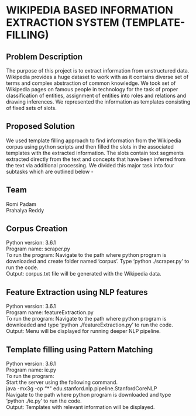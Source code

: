 
# WIKIPEDIA BASED INFORMATION EXTRACTION SYSTEM (TEMPLATE-FILLING)

## Problem Description
The purpose of this project is to extract information from unstructured data. Wikipedia provides a huge dataset to work with as it contains diverse set of terms and complex abstraction of common knowledge. We took set of Wikipedia pages on famous people in technology for the task of proper classification of entities, assignment of entities into roles and relations and drawing inferences. We represented the information as templates consisting of fixed sets of slots.

## Proposed Solution
We used template filling approach to find information from the Wikipedia corpus using python scripts and then filled the slots in the associated templates with the extracted information. The slots contain text segments extracted directly from the text and concepts that have been inferred from the text via additional processing. We divided this major task into four subtasks which are outlined below -

## Team
Romi Padam <br/>
Prahalya Reddy <br/>


## Corpus Creation
Python version: 3.6.1<br/>
Program name:  scraper.py<br/>
To run the program: Navigate to the path where python program is downloaded and create folder named ‘corpus’. Type ‘python ./scraper.py’ to run the code. <br/>
Output: corpus.txt file will be generated with the Wikipedia data.<br/>

## Feature Extraction using NLP features
Python version: 3.6.1<br/>
Program name:  featureExtraction.py<br/>
To run the program: Navigate to the path where python program is downloaded and type ‘python ./featureExtraction.py’ to run the code. <br/>
Output: Menu will be displayed for running deeper NLP pipeline.<br/>

## Template filling using Pattern Matching
Python version: 3.6.1<br/>
Program name:  ie.py<br/>
To run the program: <br/>
Start the server using the following command.<br/>
java -mx3g -cp “*" edu.stanford.nlp.pipeline.StanfordCoreNLP<br/>
Navigate to the path where python program is downloaded and type ‘python ./ie.py’ to run the code. <br/>
Output: Templates with relevant information will be displayed.
<br/>




